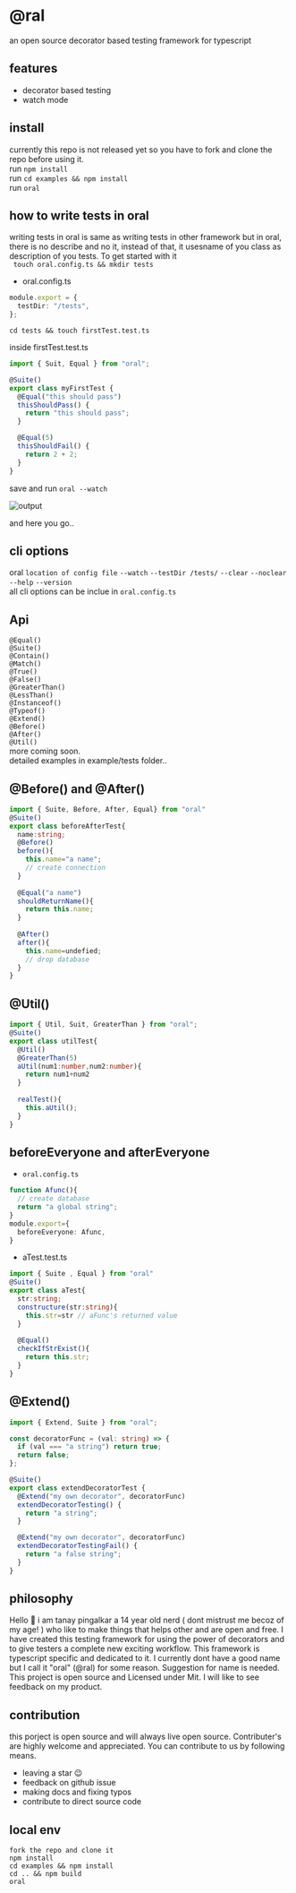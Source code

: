 # @ral

an open source decorator based testing framework for typescript

## features

- decorator based testing
- watch mode

## install

currently this repo is not released yet so you have to fork and clone the repo before using it. <br>
run `npm install` <br>
run `cd examples && npm install` <br>
run `oral` <br>

## how to write tests in oral

writing tests in oral is same as writing tests in other framework but in oral, there is no describe and no it, instead of that, it usesname of you class as description of you tests. To get started with it <br>
` touch oral.config.ts && mkdir tests`

- oral.config.ts

```typescript
module.export = {
  testDir: "/tests",
};
```

`cd tests && touch firstTest.test.ts`

inside firstTest.test.ts

```typescript
import { Suit, Equal } from "oral";

@Suite()
export class myFirstTest {
  @Equal("this should pass")
  thisShouldPass() {
    return "this should pass";
  }

  @Equal(5)
  thisShouldFail() {
    return 2 + 2;
  }
}
```

save and run
`oral --watch`

![output](https://github.com/tanay-pingalkar/oral/blob/main/output.png)

and here you go..

## cli options
oral `location of config file` `--watch` `--testDir /tests/` `--clear` `--noclear` `--help` `--version` <br>
all cli options can be inclue in `oral.config.ts`

## Api
`@Equal()` <br>
`@Suite()` <br>
`@Contain()` <br>
`@Match()` <br>
`@True()` <br>
`@False()`  <br>
`@GreaterThan()` <br> 
`@LessThan()` <br>
`@Instanceof()` <br>
`@Typeof()` <br>
`@Extend()` <br>
`@Before()` <br>
`@After()` <br>
`@Util()` <br>
more coming soon. <br>
detailed examples in example/tests folder..

## @Before() and @After()

``` typescript
import { Suite, Before, After, Equal} from "oral"
@Suite()
export class beforeAfterTest{
  name:string;
  @Before()
  before(){
    this.name="a name";
    // create connection
  }
  
  @Equal("a name")
  shouldReturnName(){
    return this.name;
  }
  
  @After()
  after(){
    this.name=undefied;
    // drop database
  }
}
```

## @Util()

``` typescript
import { Util, Suit, GreaterThan } from "oral";
@Suite()
export class utilTest{
  @Util()
  @GreaterThan(5)
  aUtil(num1:number,num2:number){
    return num1+num2
  }
  
  realTest(){
    this.aUtil();
  }
}
```

## beforeEveryone and afterEveryone
- `oral.config.ts`
``` typescript
function Afunc(){
  // create database
  return "a global string";
}
module.export={
  beforeEveryone: Afunc,
}
```

- aTest.test.ts
``` typescript
import { Suite , Equal } from "oral"
@Suite()
export class aTest{
  str:string;
  constructure(str:string){
    this.str=str // aFunc's returned value
  }
  
  @Equal()
  checkIfStrExist(){
    return this.str;
  }
}
```


## @Extend()

``` typescript
import { Extend, Suite } from "oral";

const decoratorFunc = (val: string) => {
  if (val === "a string") return true;
  return false;
};

@Suite()
export class extendDecoratorTest {
  @Extend("my own decorator", decoratorFunc)
  extendDecoratorTesting() {
    return "a string";
  }

  @Extend("my own decorator", decoratorFunc)
  extendDecoratorTestingFail() {
    return "a false string";
  }
}
```

## philosophy
Hello 🙂 i am tanay pingalkar a 14 year old nerd ( dont mistrust me becoz of my age! ) who like to make things that helps other and are open and free. I have created this testing framework for using the power of decorators and to give testers a complete new exciting workflow. This framework is typescript specific and dedicated to it. I currently dont have a good name but I call it "oral" (@ral) for some reason. Suggestion for name is needed. This project is open source and Licensed under Mit. I will like to see feedback on my product.


## contribution
this porject is open source and will always live open source. Contributer's are highly welcome and appreciated. You can contribute to us by following means.
- leaving a star 😉
- feedback on github issue
- making docs and fixing typos
- contribute to direct source code

## local env
`fork the repo and clone it` <br>
`npm install` <br>
`cd examples && npm install` <br>
`cd .. && npm build` <br>
`oral` <br>

